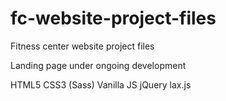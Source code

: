 # fc-website-project-files
Fitness center website project files

Landing page under ongoing development

HTML5
CSS3 (Sass)
Vanilla JS
jQuery
lax.js

